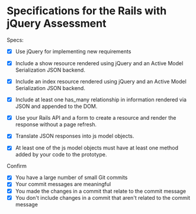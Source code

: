 # Specifications for the Rails with jQuery Assessment

Specs:
- [X]  Use jQuery for implementing new requirements
- [X]  Include a show resource rendered using jQuery and an Active Model Serialization JSON backend.
- [X]  Include an index resource rendered using jQuery and an Active Model Serialization JSON backend.
- [X]  Include at least one has_many relationship in information rendered via JSON and appended to the DOM.
- [X]  Use your Rails API and a form to create a resource and render the response without a page refresh.
- [X]  Translate JSON responses into js model objects.
- [X]  At least one of the js model objects must have at least one method added by your code to the prototype.


Confirm
- [X]  You have a large number of small Git commits
- [X]  Your commit messages are meaningful
- [X]  You made the changes in a commit that relate to the commit message
- [X]  You don't include changes in a commit that aren't related to the commit message